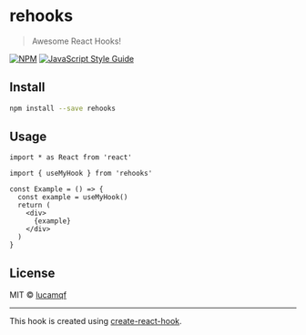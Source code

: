 # rehooks

> Awesome React Hooks!

[![NPM](https://img.shields.io/npm/v/rehooks.svg)](https://www.npmjs.com/package/rehooks) [![JavaScript Style Guide](https://img.shields.io/badge/code_style-standard-brightgreen.svg)](https://standardjs.com)

## Install

```bash
npm install --save rehooks
```

## Usage

```tsx
import * as React from 'react'

import { useMyHook } from 'rehooks'

const Example = () => {
  const example = useMyHook()
  return (
    <div>
      {example}
    </div>
  )
}
```

## License

MIT © [lucamqf](https://github.com/lucamqf)

---

This hook is created using [create-react-hook](https://github.com/hermanya/create-react-hook).
